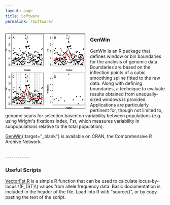 ```yaml
---
layout: page
title: Software
permalink: /Software/
---
```

<head>
    <script type="text/javascript"
            src="http://cdn.mathjax.org/mathjax/latest/MathJax.js?config=TeX-AMS-MML_HTMLorMML">
    </script>
</head>

<div style="float: left; padding-right: 15px">
    <a><img src="/img/GenWin.jpg" alt="GenWin" title="GenWin" width="250" border="1"></a>
</div>


### GenWin

GenWin is an R package that defines window or bin boundaries for the analysis of genomic data. Boundaries are based on the inflection points of a cubic smoothing spline fitted to the raw data. Along with defining boundaries, a technique to evaluate results obtained from unequally-sized windows is provided. Applications are particularly pertinent for, though not limited to, genome scans for selection based on variability between populations (e.g. using Wright's fixations index, Fst, which measures variability in subpopulations relative to the total population).

[GenWin](http://cran.r-project.org/web/packages/GenWin/index.html){:target="_blank"} is available on CRAN, the Comprehensive R Archive Network.

<br>
------------

### Useful Scripts
[VectorFst.R](http://beissingerlab.github.io/docs/vectorFst.R) is a simple R function that can be used to calculate locus-by-locus \\(F_{ST}\\) values from allele frequency data. Basic documentation is included in the header of the file. Load into R with "source()", or by copy-pasting the text of the script.
